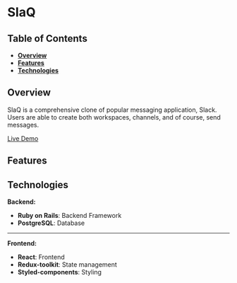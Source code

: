 # SlaQ

## Table of Contents
- **[Overview](#Overview)**<br>
- **[Features](#Features)**<br>
- **[Technologies](#Technologies)**<br>

## Overview

SlaQ is a comprehensive clone of popular messaging application, Slack. Users are able to create both workspaces, channels, and of course, send messages.

[Live Demo](https://slaq-mc.herokuapp.com/)

## Features

## Technologies

**Backend:**
- **Ruby on Rails**: Backend Framework
- **PostgreSQL**: Database

***

**Frontend:**
- **React**: Frontend
- **Redux-toolkit**: State management
- **Styled-components**: Styling
